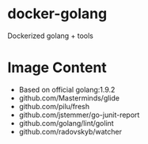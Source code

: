 # docker-golang
Dockerized golang + tools

# Image Content

* Based on official golang:1.9.2
* github.com/Masterminds/glide
* github.com/pilu/fresh
* github.com/jstemmer/go-junit-report
* github.com/golang/lint/golint
* github.com/radovskyb/watcher
